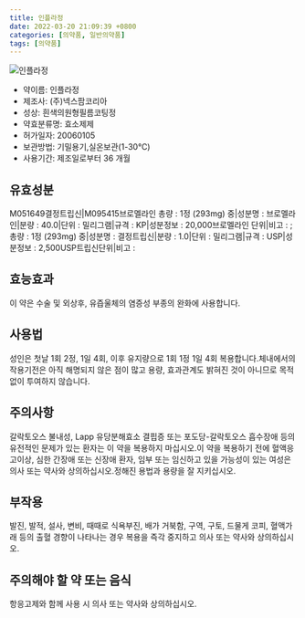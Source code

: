 ```yaml
---
title: 인플라정
date: 2022-03-20 21:09:39 +0800
categories: [의약품, 일반의약품]
tags: [의약품]
---
```

![인플라정](https://nedrug.mfds.go.kr/pbp/cmn/itemImageDownload/152760234663200037)

- 약이름: 인플라정
- 제조사: (주)넥스팜코리아
- 성상: 흰색의원형필름코팅정
- 약효분류명: 효소제제
- 허가일자: 20060105
- 보관방법: 기밀용기,실온보관(1-30℃)
- 사용기간: 제조일로부터 36 개월
## 유효성분
M051649결정트립신|M095415브로멜라인
총량 : 1정 (293mg) 중|성분명 : 브로멜라인|분량 : 40.0|단위 : 밀리그램|규격 : KP|성분정보 : 20,000브로멜라인 단위|비고 : ;총량 : 1정 (293mg) 중|성분명 : 결정트립신|분량 : 1.0|단위 : 밀리그램|규격 : USP|성분정보 : 2,500USP트립신단위|비고 :
## 효능효과
이 약은 수술 및 외상후, 유즙울체의 염증성 부종의 완화에 사용합니다.
## 사용법
성인은 첫날 1회 2정, 1일 4회, 이후 유지량으로 1회 1정 1일 4회 복용합니다.체내에서의 작용기전은 아직 해명되지 않은 점이 많고 용량, 효과관계도 밝혀진 것이 아니므로 목적 없이 투여하지 않습니다.
## 주의사항
갈락토오스 불내성, Lapp 유당분해효소 결핍증 또는 포도당-갈락토오스 흡수장애 등의 유전적인 문제가 있는 환자는 이 약을 복용하지 마십시오.이 약을 복용하기 전에 혈액응고이상, 심한 간장애 또는 신장애 환자, 임부 또는 임신하고 있을 가능성이 있는 여성은 의사 또는 약사와 상의하십시오.정해진 용법과 용량을 잘 지키십시오.
## 부작용
발진, 발적, 설사, 변비, 때때로 식욕부진, 배가 거북함, 구역, 구토, 드물게 코피, 혈액가래 등의 출혈 경향이 나타나는 경우 복용을 즉각 중지하고 의사 또는 약사와 상의하십시오.
## 주의해야 할 약 또는 음식
항응고제와 함께 사용 시 의사 또는 약사와 상의하십시오.
